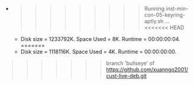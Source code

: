 * >>>>>>>>> Running inst-min-con-05-keyring-aptly.sh ...
<<<<<<< HEAD
  * Disk size = 1233792K. Space Used = 8K. Runtime = 00:00:00:04.
=======
  * Disk size = 1118116K. Space Used = 4K. Runtime = 00:00:00:00.
>>>>>>> branch 'bullseye' of https://github.com/xuanngo2001/cust-live-deb.git
